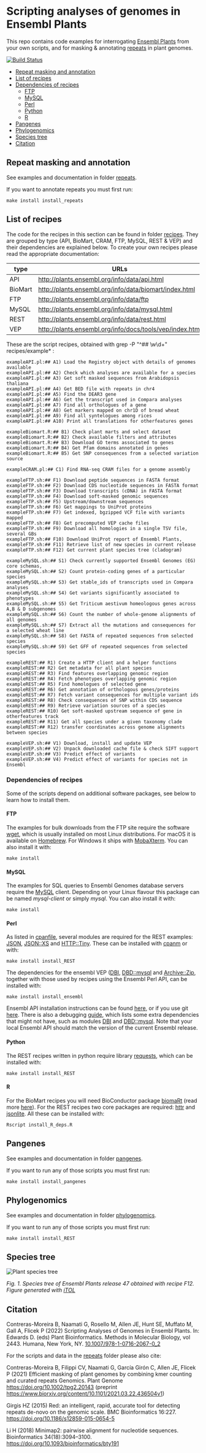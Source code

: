 
# Scripting analyses of genomes in Ensembl Plants

This repo contains code examples for interrogating [Ensembl Plants](https://plants.ensembl.org/index.html) from your own scripts,
and for masking & annotating [repeats](./repeats) in plant genomes.

[![Build Status](https://travis-ci.com/Ensembl/plant-scripts.svg?branch=master)](https://travis-ci.com/Ensembl/plant-scripts)

- [Repeat masking and annotation](#repeat-masking-and-annotation)
- [List of recipes](#list-of-recipes)
- [Dependencies of recipes](#dependencies-of-recipes)
    - [FTP](#ftp)
    - [MySQL](#mysql)
    - [Perl](#perl)
    - [Python](#python)
	- [R](#r)
- [Pangenes](#pangenes)
- [Phylogenomics](#phylogenomics)
- [Species tree](#species-tree)
- [Citation](#citation)

## Repeat masking and annotation

See examples and documentation in folder [repeats](./repeats/).

If you want to annotate repeats you must first run: 

    make install install_repeats


## List of recipes

The code for the recipes in this section can be found in folder [recipes](./recipes/).
They are grouped by type (API, BioMart, CRAM, FTP, MySQL, REST & VEP) and their dependencies 
are explained below. To create your own recipes please read the appropriate documentation:

| type | URLs |
|---|---|
| API | http://plants.ensembl.org/info/data/api.html |
| BioMart | http://plants.ensembl.org/info/data/biomart/index.html |
| FTP | http://plants.ensembl.org/info/data/ftp |
| MySQL | http://plants.ensembl.org/info/data/mysql.html |
| REST | http://plants.ensembl.org/info/data/rest.html |
| VEP | http://plants.ensembl.org/info/docs/tools/vep/index.html |

These are the script recipes, obtained with grep -P "^## \w\d+" recipes/example* :

```
exampleAPI.pl:## A1) Load the Registry object with details of genomes available
exampleAPI.pl:## A2) Check which analyses are available for a species
exampleAPI.pl:## A3) Get soft masked sequences from Arabidopsis thaliana
exampleAPI.pl:## A4) Get BED file with repeats in chr4
exampleAPI.pl:## A5) Find the DEAR3 gene
exampleAPI.pl:## A6) Get the transcript used in Compara analyses
exampleAPI.pl:## A7) Find all orthologues of a gene
exampleAPI.pl:## A8) Get markers mapped on chr1D of bread wheat
exampleAPI.pl:## A9) Find all syntelogues among rices
exampleAPI.pl:## A10) Print all translations for otherfeatures genes

exampleBiomart.R:## B1) Check plant marts and select dataset
exampleBiomart.R:## B2) Check available filters and attributes
exampleBiomart.R:## B3) Download GO terms associated to genes
exampleBiomart.R:## B4) Get Pfam domains annotated in genes
exampleBiomart.R:## B5) Get SNP consequences from a selected variation source

exampleCRAM.pl:## C1) Find RNA-seq CRAM files for a genome assembly

exampleFTP.sh:## F1) Download peptide sequences in FASTA format
exampleFTP.sh:## F2) Download CDS nucleotide sequences in FASTA format
exampleFTP.sh:## F3) Download transcripts (cDNA) in FASTA format
exampleFTP.sh:## F4) Download soft-masked genomic sequences
exampleFTP.sh:## F5) Upstream/downstream sequences
exampleFTP.sh:## F6) Get mappings to UniProt proteins
exampleFTP.sh:## F7) Get indexed, bgzipped VCF file with variants mapped
exampleFTP.sh:## F8) Get precomputed VEP cache files
exampleFTP.sh:## F9) Download all homologies in a single TSV file, several GBs
exampleFTP.sh:## F10) Download UniProt report of Ensembl Plants, 
exampleFTP.sh:## F11) Retrieve list of new species in current release
exampleFTP.sh:## F12) Get current plant species tree (cladogram)

exampleMySQL.sh:## S1) Check currently supported Ensembl Genomes (EG) core schemas,
exampleMySQL.sh:## S2) Count protein-coding genes of a particular species
exampleMySQL.sh:## S3) Get stable_ids of transcripts used in Compara analyses 
exampleMySQL.sh:## S4) Get variants significantly associated to phenotypes
exampleMySQL.sh:## S5) Get Triticum aestivum homeologous genes across A,B & D subgenomes
exampleMySQL.sh:## S6) Count the number of whole-genome alignments of all genomes 
exampleMySQL.sh:## S7) Extract all the mutations and consequences for a selected wheat line
exampleMySQL.sh:## S8) Get FASTA of repeated sequences from selected species
exampleMySQL.sh:## S9) Get GFF of repeated sequences from selected species

exampleREST:## R1) Create a HTTP client and a helper functions 
exampleREST:## R2) Get metadata for all plant species 
exampleREST:## R3) Find features overlapping genomic region
exampleREST:## R4) Fetch phenotypes overlapping genomic region
exampleREST:## R5) Find homologues of selected gene
exampleREST:## R6) Get annotation of orthologous genes/proteins
exampleREST:## R7) Fetch variant consequences for multiple variant ids
exampleREST:## R8) Check consequences of SNP within CDS sequence
exampleREST:## R9) Retrieve variation sources of a species
exampleREST:## R10) Get soft-masked upstream sequence of gene in otherfeatures track
exampleREST:## R11) Get all species under a given taxonomy clade
exampleREST:## R12) transfer coordinates across genome alignments between species

exampleVEP.sh:## V1) Download, install and update VEP
exampleVEP.sh:## V2) Unpack downloaded cache file & check SIFT support 
exampleVEP.sh:## V3) Predict effect of variants 
exampleVEP.sh:## V4) Predict effect of variants for species not in Ensembl
```

### Dependencies of recipes

Some of the scripts depend on additional software packages, see below to learn how to install them.

#### FTP

The examples for bulk downloads from the FTP site require the software [wget](https://www.gnu.org/software/wget/), which is usually installed on most Linux distributions. For macOS it is available on [Homebrew](https://brew.sh). For Windows it ships with [MobaXterm](https://mobaxterm.mobatek.net). You can also install it with:

    make install 

#### MySQL

The examples for SQL queries to Ensembl Genomes database servers require the [MySQL](https://www.mysql.com) client. 
Depending on your Linux flavour this package can be named *mysql-client* or simply *mysql*. You can also install it with:

    make install 


#### Perl

As listed in [cpanfile](./files/cpanfile), several modules are required for the REST examples: 
[JSON](https://metacpan.org/pod/JSON), [JSON::XS](https://metacpan.org/pod/JSON::XS) and 
[HTTP::Tiny](https://metacpan.org/pod/HTTP::Tiny). These can be installed with 
[cpanm](https://metacpan.org/pod/App::cpanminus) or with:

    make install install_REST

The dependencies for the ensembl VEP ([DBI](https://metacpan.org/pod/DBI), [DBD::mysql](https://metacpan.org/pod/DBD::mysql) 
and [Archive::Zip](https://metacpan.org/pod/Archive::Zip), together with those used by recipes using the Ensembl Perl API, 
can be installed with:

    make install install_ensembl

Ensembl API installation instructions can be found [here](http://plants.ensembl.org/info/docs/api/api_installation.html), 
or if you use git [here](http://plants.ensembl.org/info/docs/api/api_git.html). There is also a debugging 
[guide](http://plants.ensembl.org/info/docs/api/debug_installation_guide.html), which lists some extra dependencies that might not have, 
such as modules [DBI](https://metacpan.org/pod/DBI) and [DBD::mysql](https://metacpan.org/pod/DBD::mysql). 
Note that your local Ensembl API should match the version of the current Ensembl release.

#### Python

The REST recipes written in python require library [requests](https://pypi.org/project/requests), which can be installed with:

    make install install_REST

#### R

For the BioMart recipes you will need BioConductor package [biomaRt](http://www.bioconductor.org/packages/release/bioc/html/biomaRt.html) (read more [here](http://plants.ensembl.org/info/data/biomart/biomart_r_package.html)). For the REST recipes two core packages are required: [httr](https://cran.r-project.org/web/packages/httr) and [jsonlite](https://cran.r-project.org/web/packages/jsonlite). All these can be installed with:

    Rscript install_R_deps.R

## Pangenes

See examples and documentation in folder [pangenes](./pangenes/).

If you want to run any of those scripts you must first run:

    make install install_pangenes

## Phylogenomics

See examples and documentation in folder [phylogenomics](./phylogenomics/).

If you want to run any of those scripts you must first run:

    make install install_REST

## Species tree

![Plant species tree](./files/EnsemblPlants47.png)

*Fig. 1. Species tree of Ensembl Plants release 47 obtained with recipe F12. Figure generated with [iTOL](https://itol.embl.de)*

## Citation

Contreras-Moreira B, Naamati G, Rosello M, Allen JE, Hunt SE, Muffato M, Gall A, Flicek P (2022) 
Scripting Analyses of Genomes in Ensembl Plants. In: Edwards D. (eds) Plant Bioinformatics. 
Methods in Molecular Biology, vol 2443. Humana, New York, NY. [10.1007/978-1-0716-2067-0_2](https://link.springer.com/protocol/10.1007%2F978-1-0716-2067-0_2)

<!--[![DOI](https://zenodo.org/badge/DOI/10.5281/zenodo.4121769.svg)](https://doi.org/10.5281/zenodo.4121769)-->

For the scripts and data in the [repeats](./repeats/) folder please also cite:

Contreras-Moreira B, Filippi CV, Naamati G, García Girón C, Allen JE, Flicek P (2021) 
Efficient masking of plant genomes by combining kmer counting and curated repeats Genomics. 
Plant Genome https://doi.org/10.1002/tpg2.20143 
(preprint https://www.biorxiv.org/content/10.1101/2021.03.22.436504v1)

Girgis HZ (2015) Red: an intelligent, rapid, accurate tool for detecting repeats de-novo on the genomic scale. 
BMC Bioinformatics 16:227. https://doi.org/10.1186/s12859-015-0654-5

Li H (2018) Minimap2: pairwise alignment for nucleotide sequences. Bioinformatics 34(18):3094–3100.
https://doi.org/10.1093/bioinformatics/bty191

